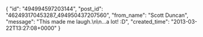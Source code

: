  {
   "id": "494994597203144",
   "post_id": "462493170453287_494950437207560",
   "from_name": "Scott Duncan",
   "message": "This made me laugh.\n\n...a lot! :D",
   "created_time": "2013-03-22T13:27:08+0000"
 }
